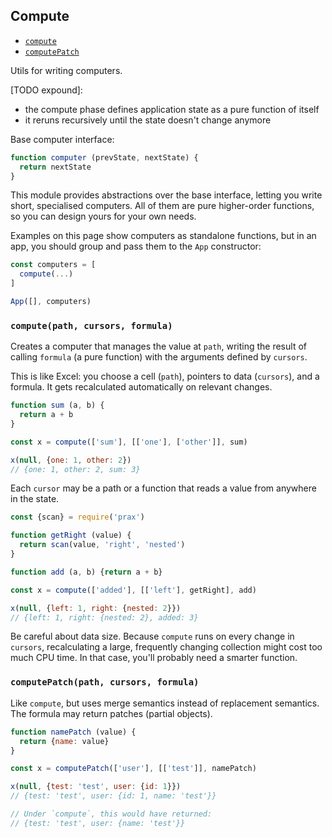 ## Compute

* [`compute`]({{url(path)}}/#-compute-path-cursors-formula-)
* [`computePatch`]({{url(path)}}/#-computepatch-path-cursors-formula-)

Utils for writing computers.

[TODO expound]:

* the compute phase defines application state as a pure function of itself
* it reruns recursively until the state doesn't change anymore

Base computer interface:

```js
function computer (prevState, nextState) {
  return nextState
}
```

This module provides abstractions over the base interface, letting you write
short, specialised computers. All of them are pure higher-order functions, so
you can design yours for your own needs.

Examples on this page show computers as standalone functions, but in an app, you
should group and pass them to the `App` constructor:

```js
const computers = [
  compute(...)
]

App([], computers)
```

### `compute(path, cursors, formula)`

Creates a computer that manages the value at `path`, writing the result of
calling `formula` (a pure function) with the arguments defined by `cursors`.

This is like Excel: you choose a cell (`path`), pointers to data (`cursors`),
and a formula. It gets recalculated automatically on relevant changes.

```js
function sum (a, b) {
  return a + b
}

const x = compute(['sum'], [['one'], ['other']], sum)

x(null, {one: 1, other: 2})
// {one: 1, other: 2, sum: 3}
```

Each `cursor` may be a path or a function that reads a value from anywhere in
the state.

```js
const {scan} = require('prax')

function getRight (value) {
  return scan(value, 'right', 'nested')
}

function add (a, b) {return a + b}

const x = compute(['added'], [['left'], getRight], add)

x(null, {left: 1, right: {nested: 2}})
// {left: 1, right: {nested: 2}, added: 3}
```

Be careful about data size. Because `compute` runs on every change in `cursors`,
recalculating a large, frequently changing collection might cost too much CPU
time. In that case, you'll probably need a smarter function.

### `computePatch(path, cursors, formula)`

Like `compute`, but uses merge semantics instead of replacement semantics.
The formula may return patches (partial objects).

```js
function namePatch (value) {
  return {name: value}
}

const x = computePatch(['user'], [['test']], namePatch)

x(null, {test: 'test', user: {id: 1}})
// {test: 'test', user: {id: 1, name: 'test'}}

// Under `compute`, this would have returned:
// {test: 'test', user: {name: 'test'}}
```
